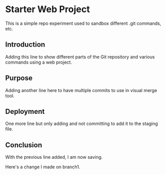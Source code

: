 # Starter Web Project

This is a simple repo experiment used to sandbox different .git commands, etc. 

## Introduction

Adding this line to show different parts of the Git repository and various commands using a web project.
## Purpose

Adding another line here to have multiple commits to use in visual merge tool. 

## Deployment

One more line but only adding and not committing to add it to the staging file. 

## Conclusion

With the previous line added, I am now saving.

Here's a change I made on branch1.